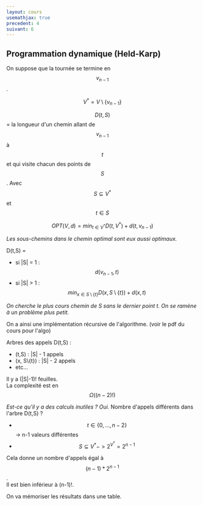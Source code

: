 ```yaml
---
layout: cours
usemathjax: true
precedent: 4
suivant: 6
---
```


## Programmation dynamique (Held-Karp)

On suppose que la tournée se termine en $$v_{n-1}$$.

$$V^*=V\setminus \{v_{n-1}\}$$

$$D(t,S)$$ = la longueur d'un chemin allant de $$v_{n-1}$$ à $$t$$ et qui visite chacun des points de $$S$$. Avec $$S\subseteq V^*$$ et $$t\in S$$

$$OPT(V,d) = min_{t\in V^*} D(t,V^*) + d(t, v_{n-1})$$

*Les sous-chemins dans le chemin optimal sont eux aussi optimaux.*

D(t,S) =
- si |S| = 1 : $$d(v_{n-1},t)$$
- si |S| > 1 : $$min_{x\in S\setminus \{t\}} D(x, S\setminus\{t\}) + d(x,t)$$

*On cherche le plus cours chemin de S sans le dernier point t. On se ramène à un problème plus petit.*

On a ainsi une implémentation récursive de l'algorithme. (voir le pdf du cours pour l'algo)


Arbres des appels D(t,S) :
- (t,S) : |S| - 1 appels
- (x, S\\{t}) : |S| - 2 appels
- etc...

Il y a (|S|-1)! feuilles.  
La complexité est en $$\Omega((n-2)!)$$

*Est-ce qu'il y a des calculs inutiles ? Oui.*
Nombre d'appels différents dans l'arbre D(t,S) ?
- $$t \in \{0, ..., n-2\}$$ -> n-1 valeurs différentes
- $$S\subseteq V^* -> 2^{V^*}=2^{n-1}$$

Cela donne un nombre d'appels égal à $$(n-1)*2^{n-1}$$.  
Il est bien inférieur à (n-1)!.

On va mémoriser les résultats dans une table.
